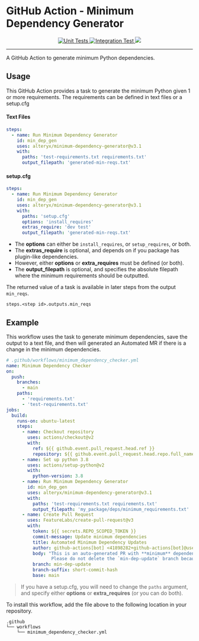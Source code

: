 # GitHub Action - Minimum Dependency Generator

<p align="center">
    <a href="https://github.com/alteryx/minimum-dependency-generator/actions/workflows/unit_tests.yml" target="_blank">
        <img src="https://github.com/alteryx/minimum-dependency-generator/actions/workflows/unit_tests.yml/badge.svg" alt="Unit Tests" />
    </a>
    <a href="https://github.com/alteryx/minimum-dependency-generator/actions/workflows/integration_tests.yml" target="_blank">
        <img src="https://github.com/alteryx/minimum-dependency-generator/actions/workflows/integration_tests.yml/badge.svg" alt="Integration Test" />
    </a>
  <a href="https://codecov.io/gh/alteryx/minimum-dependency-generator">
    <img src="https://codecov.io/gh/alteryx/minimum-dependency-generator/branch/main/graph/badge.svg?token=vRKBsaltyL"/>
  </a>
</p>
<hr>

A GitHub Action to generate minimum Python dependencies.

## Usage

This GitHub Action provides a task to generate the minimum Python given 1 or more requirements. The requirements can be defined in text files or a setup.cfg

#### Text Files
```yaml
steps:
  - name: Run Minimum Dependency Generator
    id: min_dep_gen
    uses: alteryx/minimum-dependency-generator@v3.1
    with:
      paths: 'test-requirements.txt requirements.txt'
      output_filepath: 'generated-min-reqs.txt'
```

#### setup.cfg

```yaml
steps:
  - name: Run Minimum Dependency Generator
    id: min_dep_gen
    uses: alteryx/minimum-dependency-generator@v3.1
    with:
      paths: 'setup.cfg'
      options: 'install_requires'
      extras_require: 'dev test'
      output_filepath: 'generated-min-reqs.txt'
```
- The **options** can either be `install_requires`, or `setup_requires`, or both. 
- The **extras_require** is optional, and depends on if you package has plugin-like dependencies. 
- However, either **options** or **extra_requires** must be defined (or both). 
- The **output_filepath** is optional, and specifies the absolute filepath where the minimum requirements should be outputted.


The returned value of a task is available in later steps from the output `min_reqs`.

```
steps.<step id>.outputs.min_reqs
```

## Example

This workflow uses the task to generate minimum dependencies, save the output to a text file, and then will generated an Automated MR if there is a change in the minimum dependencies.

```yaml
# .github/workflows/minimum_dependency_checker.yml
name: Minimum Dependency Checker
on:
  push:
    branches:
      - main
    paths:
      - 'requirements.txt'
      - 'test-requirements.txt'
jobs:
  build:
    runs-on: ubuntu-latest
    steps:
      - name: Checkout repository
        uses: actions/checkout@v2
        with:
          ref: ${{ github.event.pull_request.head.ref }}
          repository: ${{ github.event.pull_request.head.repo.full_name }}
      - name: Set up python 3.8
        uses: actions/setup-python@v2
        with:
          python-version: 3.8
      - name: Run Minimum Dependency Generator
        id: min_dep_gen
        uses: alteryx/minimum-dependency-generator@v3.1
        with:
          paths: 'test-requirements.txt requirements.txt'
          output_filepath: 'my_package/deps/minimum_requirements.txt'
      - name: Create Pull Request
        uses: FeatureLabs/create-pull-request@v3
        with:
          token: ${{ secrets.REPO_SCOPED_TOKEN }}
          commit-message: Update minimum dependencies
          title: Automated Minimum Dependency Updates
          author: github-actions[bot] <41898282+github-actions[bot]@users.noreply.github.com>
          body: "This is an auto-generated PR with **minimum** dependency updates.
                 Please do not delete the `min-dep-update` branch because it's needed by the auto-dependency bot."
          branch: min-dep-update
          branch-suffix: short-commit-hash
          base: main
```

> If you have a setup.cfg, you will need to change the `paths` argument, and specify either **options** or **extra_requires** (or you can do both).
           
To install this workflow, add the file above to the following location in your repository.

```
.github
└── workflows
    └── minimum_dependency_checker.yml
```
